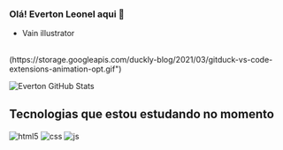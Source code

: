 ### Olá! Everton Leonel aqui 👾
-  Vain illustrator
</br>
(https://storage.googleapis.com/duckly-blog/2021/03/gitduck-vs-code-extensions-animation-opt.gif")

![Everton GitHub Stats](https://github-readme-stats.vercel.app/api?username=evertonleonel&show_icons=true&theme=dracula&count_private=true)

## Tecnologias que estou estudando no momento
<div style="display: inline_block">
  <img align="center" alt="html5" src="https://img.shields.io/badge/HTML5-E34F26?style=for-the-badge&logo=html5&logoColor=white" />
  <img align="center" alt="css" src="https://img.shields.io/badge/CSS3-1572B6?style=for-the-badge&logo=css3&logoColor=white" />
  <img align="center" alt="js" src="https://img.shields.io/badge/JavaScript-F7DF1E?style=for-the-badge&logo=javascript&logoColor=black" />

</div><br/>
 
